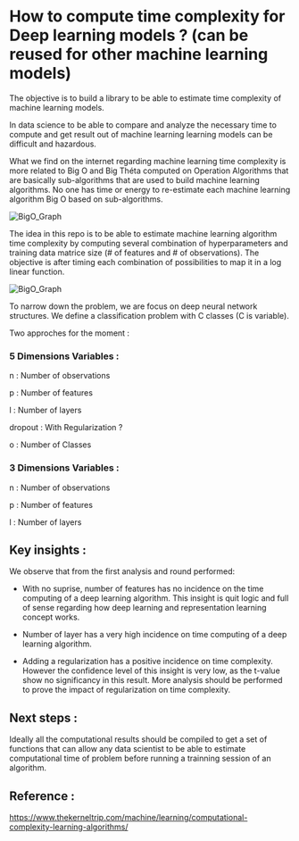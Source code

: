 # How to compute time complexity for Deep learning models ? (can be reused for other machine learning models)
The objective is to build a library to be able to estimate time complexity of machine learning models.

In data science to be able to compare and analyze the necessary time to compute and get result out of machine learning learning models can be difficult and hazardous. 

What we find on the internet regarding machine learning time complexity is more related to Big O and Big Théta computed on Operation Algorithms that are basically sub-algorithms that are used to build machine learning algorithms. No one has time or energy to re-estimate each machine learning algorithm Big O based on sub-algorithms.


![BigO_Graph](http://biercoff.com/content/images/2016/07/Screenshot-2016-07-15-16-16-10.png)


The idea in this repo is to be able to estimate machine learning algorithm time complexity by computing several combination of hyperparameters and training data matrice size (# of features and # of observations). The objective is after timing each combination of possibilities to map it in a log linear function.

![BigO_Graph](https://www.researchgate.net/publication/307798680/figure/fig5/AS:405292882907140@1473640761663/Vapor-build-up-as-a-function-of-the-equilibration-parameter-for-the-measurements-in-Figs.png)

To narrow down the problem, we are focus on deep neural network structures. We define a classification problem with C classes (C is variable).

Two approches for the moment :

### 5 Dimensions Variables :

n : Number of observations

p : Number of features

l : Number of layers

dropout : With Regularization ?

o : Number of Classes

### 3 Dimensions Variables :

n : Number of observations

p : Number of features

l : Number of layers

## Key insights :

We observe that from the first analysis and round performed:
- With no suprise, number of features has no incidence on the time computing of a deep learning algorithm. This insight is quit logic and full of sense regarding how deep learning and representation learning concept works.

- Number of layer has a very high incidence on time computing of a deep learning algorithm.

- Adding a regularization has a positive incidence on time complexity. However the confidence level of this insight is very low, as the t-value show no significancy in this result. More analysis should be performed to prove the impact of regularization on time complexity.


## Next steps :

Ideally all the computational results should be compiled to get a set of functions that can allow any data scientist to be able to estimate computational time of problem before running a trainning session of an algorithm.


## Reference :

https://www.thekerneltrip.com/machine/learning/computational-complexity-learning-algorithms/



